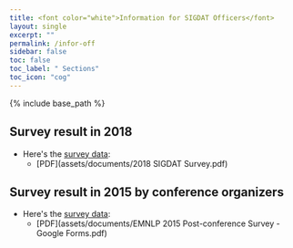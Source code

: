 ```yaml
---
title: <font color="white">Information for SIGDAT Officers</font>
layout: single
excerpt: ""
permalink: /infor-off
sidebar: false
toc: false
toc_label: " Sections"
toc_icon: "cog"
---
```

{% include base_path %}



## Survey result in 2018

- Here's the [survey data](https://docs.google.com/spreadsheets/d/1_ArUQdgttqlHjrcsE4SOGwpQhVPT-rrjV0lrmSjUr_s/edit?usp=sharing): 
  - [PDF](assets/documents/2018 SIGDAT Survey.pdf)

## Survey result in 2015 by conference organizers
- Here's the [survey data](https://docs.google.com/spreadsheets/d/1MAiqf3jAGbLf5aSx06IhnhnvDGfStJdZQKzZBDzYPQQ/edit?usp=sharing): 
  - [PDF](assets/documents/EMNLP 2015 Post-conference Survey - Google Forms.pdf)
     
<!-- 
 <script language="Javascript">

var password
var pass1 = "emnlpoff"
password = prompt('This page is exclusively for SIGDAT Officers only. Please enter the password to continue. ',' ');
if (password != pass1){
	alert('The password is incorrect, click OK to continue');
	window.location="{{ site.baseurl }}/index.html";
}
else
{
	document.getElementById('doc1').style.display='block'
	document.getElementById('doc2').style.display='block'
}

</script> -->